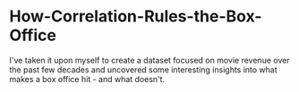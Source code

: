 # How-Correlation-Rules-the-Box-Office
I've taken it upon myself to create a dataset focused on movie revenue over the past few decades and uncovered some interesting insights into what makes a box office hit - and what doesn't.
